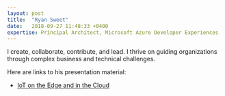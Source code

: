 ```yaml
---
layout: post
title:  "Ryan Sweet"
date:   2018-09-27 11:48:33 +0400
expertise: Principal Architect, Microsoft Azure Developer Experiences | Microsoft
---
```


I create, collaborate, contribute, and lead. I thrive on guiding organizations through complex business and technical challenges.

Here are links to his presentation material:

- [IoT on the Edge and in the Cloud](https://devintxcontent.blob.core.windows.net/showcontent/Speaker%20Presentations%20Fall%202019/AzureAIConf_2019%20-%20IoT%20Edge.pdf)
